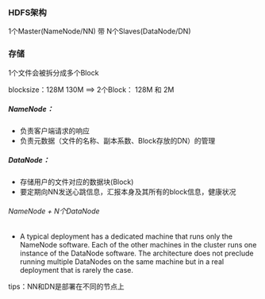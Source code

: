 ### HDFS架构

1个Master(NameNode/NN)  带 N个Slaves(DataNode/DN)

### 存储

1个文件会被拆分成多个Block

blocksize：128M
130M ==> 2个Block： 128M 和 2M

##### NameNode：

* 负责客户端请求的响应
* 负责元数据（文件的名称、副本系数、Block存放的DN）的管理

##### DataNode：
* 存储用户的文件对应的数据块(Block)
* 要定期向NN发送心跳信息，汇报本身及其所有的block信息，健康状况


###### NameNode + N个DataNode

* A typical deployment has a dedicated machine that runs only the NameNode software. 
Each of the other machines in the cluster runs one instance of the DataNode software.
The architecture does not preclude running multiple DataNodes on the same machine 
but in a real deployment that is rarely the case.

tips：NN和DN是部署在不同的节点上    
  

